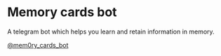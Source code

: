 # Memory cards bot 

A telegram bot which helps you learn and retain information in memory. 

[@mem0ry_cards_bot](https://t.me/mem0ry_cards_bot)
